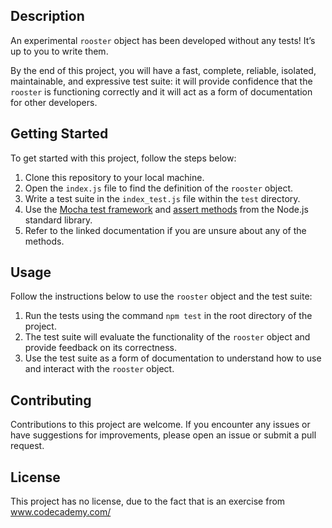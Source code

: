 ## Description

An experimental `rooster` object has been developed without any tests! It’s up to you to write them.

By the end of this project, you will have a fast, complete, reliable, isolated, maintainable, and expressive test suite: it will provide confidence that the `rooster` is functioning correctly and it will act as a form of documentation for other developers.

## Getting Started

To get started with this project, follow the steps below:

1. Clone this repository to your local machine.
2. Open the `index.js` file to find the definition of the `rooster` object.
3. Write a test suite in the `index_test.js` file within the `test` directory.
4. Use the [Mocha test framework](https://mochajs.org/) and [assert methods](https://nodejs.org/api/assert.html) from the Node.js standard library.
5. Refer to the linked documentation if you are unsure about any of the methods.

## Usage

Follow the instructions below to use the `rooster` object and the test suite:

1. Run the tests using the command `npm test` in the root directory of the project.
2. The test suite will evaluate the functionality of the `rooster` object and provide feedback on its correctness.
3. Use the test suite as a form of documentation to understand how to use and interact with the `rooster` object.

## Contributing

Contributions to this project are welcome. If you encounter any issues or have suggestions for improvements, please open an issue or submit a pull request.

## License

This project has no license, due to the fact that is an exercise from www.codecademy.com/
